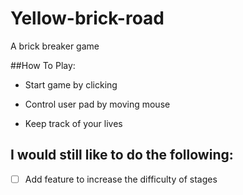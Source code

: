 # Yellow-brick-road
 A brick breaker game

##How To Play:
* Start game by clicking

* Control user pad by moving mouse

* Keep track of your lives

## I would still like to do the following: 
- [ ] Add feature to increase the difficulty of stages
